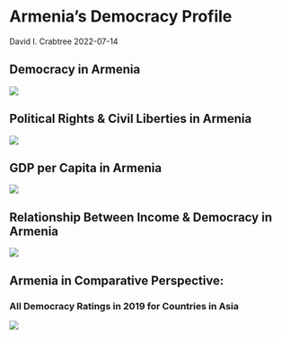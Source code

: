 Armenia’s Democracy Profile
================
David I. Crabtree
2022-07-14

## Democracy in Armenia

![](C:\Users\David\Desktop\PROGRA~1\FILESA~1\DEMOCR~1\reports\ARMENI~1/figure-gfm/Demscore-1.png)<!-- -->

## Political Rights & Civil Liberties in Armenia

![](C:\Users\David\Desktop\PROGRA~1\FILESA~1\DEMOCR~1\reports\ARMENI~1/figure-gfm/Political%20Rights%20&%20Civil%20Libs-1.png)<!-- -->

## GDP per Capita in Armenia

![](C:\Users\David\Desktop\PROGRA~1\FILESA~1\DEMOCR~1\reports\ARMENI~1/figure-gfm/GDP%20per%20Capita-1.png)<!-- -->

## Relationship Between Income & Democracy in Armenia

![](C:\Users\David\Desktop\PROGRA~1\FILESA~1\DEMOCR~1\reports\ARMENI~1/figure-gfm/Income%20&%20Dem-1.png)<!-- -->

## Armenia in Comparative Perspective:

### All Democracy Ratings in 2019 for Countries in Asia

![](C:\Users\David\Desktop\PROGRA~1\FILESA~1\DEMOCR~1\reports\ARMENI~1/figure-gfm/Democracy%20in%20Comparative%20Perspective-1.png)<!-- -->
